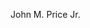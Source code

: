 John M. Price Jr.

<!---
mrjohnnypricejr/mrjohnnypricejr is a ✨ special ✨ repository because its `README.md` (this file) appears on your GitHub profile.
You can click the Preview link to take a look at your changes.
--->
